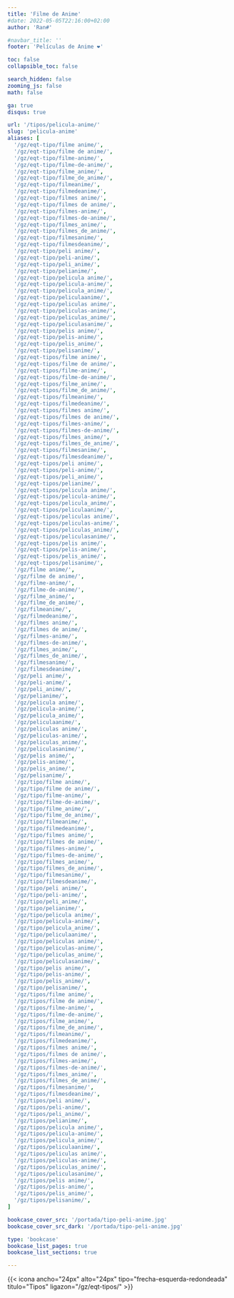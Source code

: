 ```yaml
---
title: 'Filme de Anime'
#date: 2022-05-05T22:16:00+02:00
author: 'Ran#'

#navbar_title: ''
footer: 'Películas de Anime ❤️'

toc: false
collapsible_toc: false

search_hidden: false
zooming_js: false
math: false

ga: true
disqus: true

url: '/tipos/pelicula-anime/'
slug: 'pelicula-anime'
aliases: [
  '/gz/eqt-tipo/filme anime/',
  '/gz/eqt-tipo/filme de anime/',
  '/gz/eqt-tipo/filme-anime/',
  '/gz/eqt-tipo/filme-de-anime/',
  '/gz/eqt-tipo/filme_anime/',
  '/gz/eqt-tipo/filme_de_anime/',
  '/gz/eqt-tipo/filmeanime/',
  '/gz/eqt-tipo/filmedeanime/',
  '/gz/eqt-tipo/filmes anime/',
  '/gz/eqt-tipo/filmes de anime/',
  '/gz/eqt-tipo/filmes-anime/',
  '/gz/eqt-tipo/filmes-de-anime/',
  '/gz/eqt-tipo/filmes_anime/',
  '/gz/eqt-tipo/filmes_de_anime/',
  '/gz/eqt-tipo/filmesanime/',
  '/gz/eqt-tipo/filmesdeanime/',
  '/gz/eqt-tipo/peli anime/',
  '/gz/eqt-tipo/peli-anime/',
  '/gz/eqt-tipo/peli_anime/',
  '/gz/eqt-tipo/pelianime/',
  '/gz/eqt-tipo/pelicula anime/',
  '/gz/eqt-tipo/pelicula-anime/',
  '/gz/eqt-tipo/pelicula_anime/',
  '/gz/eqt-tipo/peliculaanime/',
  '/gz/eqt-tipo/peliculas anime/',
  '/gz/eqt-tipo/peliculas-anime/',
  '/gz/eqt-tipo/peliculas_anime/',
  '/gz/eqt-tipo/peliculasanime/',
  '/gz/eqt-tipo/pelis anime/',
  '/gz/eqt-tipo/pelis-anime/',
  '/gz/eqt-tipo/pelis_anime/',
  '/gz/eqt-tipo/pelisanime/',
  '/gz/eqt-tipos/filme anime/',
  '/gz/eqt-tipos/filme de anime/',
  '/gz/eqt-tipos/filme-anime/',
  '/gz/eqt-tipos/filme-de-anime/',
  '/gz/eqt-tipos/filme_anime/',
  '/gz/eqt-tipos/filme_de_anime/',
  '/gz/eqt-tipos/filmeanime/',
  '/gz/eqt-tipos/filmedeanime/',
  '/gz/eqt-tipos/filmes anime/',
  '/gz/eqt-tipos/filmes de anime/',
  '/gz/eqt-tipos/filmes-anime/',
  '/gz/eqt-tipos/filmes-de-anime/',
  '/gz/eqt-tipos/filmes_anime/',
  '/gz/eqt-tipos/filmes_de_anime/',
  '/gz/eqt-tipos/filmesanime/',
  '/gz/eqt-tipos/filmesdeanime/',
  '/gz/eqt-tipos/peli anime/',
  '/gz/eqt-tipos/peli-anime/',
  '/gz/eqt-tipos/peli_anime/',
  '/gz/eqt-tipos/pelianime/',
  '/gz/eqt-tipos/pelicula anime/',
  '/gz/eqt-tipos/pelicula-anime/',
  '/gz/eqt-tipos/pelicula_anime/',
  '/gz/eqt-tipos/peliculaanime/',
  '/gz/eqt-tipos/peliculas anime/',
  '/gz/eqt-tipos/peliculas-anime/',
  '/gz/eqt-tipos/peliculas_anime/',
  '/gz/eqt-tipos/peliculasanime/',
  '/gz/eqt-tipos/pelis anime/',
  '/gz/eqt-tipos/pelis-anime/',
  '/gz/eqt-tipos/pelis_anime/',
  '/gz/eqt-tipos/pelisanime/',
  '/gz/filme anime/',
  '/gz/filme de anime/',
  '/gz/filme-anime/',
  '/gz/filme-de-anime/',
  '/gz/filme_anime/',
  '/gz/filme_de_anime/',
  '/gz/filmeanime/',
  '/gz/filmedeanime/',
  '/gz/filmes anime/',
  '/gz/filmes de anime/',
  '/gz/filmes-anime/',
  '/gz/filmes-de-anime/',
  '/gz/filmes_anime/',
  '/gz/filmes_de_anime/',
  '/gz/filmesanime/',
  '/gz/filmesdeanime/',
  '/gz/peli anime/',
  '/gz/peli-anime/',
  '/gz/peli_anime/',
  '/gz/pelianime/',
  '/gz/pelicula anime/',
  '/gz/pelicula-anime/',
  '/gz/pelicula_anime/',
  '/gz/peliculaanime/',
  '/gz/peliculas anime/',
  '/gz/peliculas-anime/',
  '/gz/peliculas_anime/',
  '/gz/peliculasanime/',
  '/gz/pelis anime/',
  '/gz/pelis-anime/',
  '/gz/pelis_anime/',
  '/gz/pelisanime/',
  '/gz/tipo/filme anime/',
  '/gz/tipo/filme de anime/',
  '/gz/tipo/filme-anime/',
  '/gz/tipo/filme-de-anime/',
  '/gz/tipo/filme_anime/',
  '/gz/tipo/filme_de_anime/',
  '/gz/tipo/filmeanime/',
  '/gz/tipo/filmedeanime/',
  '/gz/tipo/filmes anime/',
  '/gz/tipo/filmes de anime/',
  '/gz/tipo/filmes-anime/',
  '/gz/tipo/filmes-de-anime/',
  '/gz/tipo/filmes_anime/',
  '/gz/tipo/filmes_de_anime/',
  '/gz/tipo/filmesanime/',
  '/gz/tipo/filmesdeanime/',
  '/gz/tipo/peli anime/',
  '/gz/tipo/peli-anime/',
  '/gz/tipo/peli_anime/',
  '/gz/tipo/pelianime/',
  '/gz/tipo/pelicula anime/',
  '/gz/tipo/pelicula-anime/',
  '/gz/tipo/pelicula_anime/',
  '/gz/tipo/peliculaanime/',
  '/gz/tipo/peliculas anime/',
  '/gz/tipo/peliculas-anime/',
  '/gz/tipo/peliculas_anime/',
  '/gz/tipo/peliculasanime/',
  '/gz/tipo/pelis anime/',
  '/gz/tipo/pelis-anime/',
  '/gz/tipo/pelis_anime/',
  '/gz/tipo/pelisanime/',
  '/gz/tipos/filme anime/',
  '/gz/tipos/filme de anime/',
  '/gz/tipos/filme-anime/',
  '/gz/tipos/filme-de-anime/',
  '/gz/tipos/filme_anime/',
  '/gz/tipos/filme_de_anime/',
  '/gz/tipos/filmeanime/',
  '/gz/tipos/filmedeanime/',
  '/gz/tipos/filmes anime/',
  '/gz/tipos/filmes de anime/',
  '/gz/tipos/filmes-anime/',
  '/gz/tipos/filmes-de-anime/',
  '/gz/tipos/filmes_anime/',
  '/gz/tipos/filmes_de_anime/',
  '/gz/tipos/filmesanime/',
  '/gz/tipos/filmesdeanime/',
  '/gz/tipos/peli anime/',
  '/gz/tipos/peli-anime/',
  '/gz/tipos/peli_anime/',
  '/gz/tipos/pelianime/',
  '/gz/tipos/pelicula anime/',
  '/gz/tipos/pelicula-anime/',
  '/gz/tipos/pelicula_anime/',
  '/gz/tipos/peliculaanime/',
  '/gz/tipos/peliculas anime/',
  '/gz/tipos/peliculas-anime/',
  '/gz/tipos/peliculas_anime/',
  '/gz/tipos/peliculasanime/',
  '/gz/tipos/pelis anime/',
  '/gz/tipos/pelis-anime/',
  '/gz/tipos/pelis_anime/',
  '/gz/tipos/pelisanime/',
]

bookcase_cover_src: '/portada/tipo-peli-anime.jpg'
bookcase_cover_src_dark: '/portada/tipo-peli-anime.jpg'

type: 'bookcase'
bookcase_list_pages: true
bookcase_list_sections: true

---
```


{{< icona ancho="24px" alto="24px" tipo="frecha-esquerda-redondeada" titulo="Tipos" ligazon="/gz/eqt-tipos/" >}}
